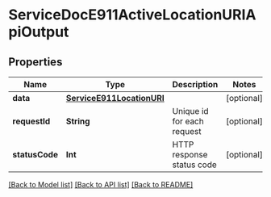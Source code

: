 # ServiceDocE911ActiveLocationURIApiOutput

## Properties
Name | Type | Description | Notes
------------ | ------------- | ------------- | -------------
**data** | [**ServiceE911LocationURI**](ServiceE911LocationURI.md) |  | [optional] 
**requestId** | **String** | Unique id for each request | [optional] 
**statusCode** | **Int** | HTTP response status code | [optional] 

[[Back to Model list]](../README.md#documentation-for-models) [[Back to API list]](../README.md#documentation-for-api-endpoints) [[Back to README]](../README.md)


